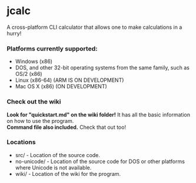 # jcalc
A cross-platform CLI calculator that allows one to make calculations in a hurry! 

### Platforms currently supported:
- Windows (x86)
- DOS, and other 32-bit operating systems from the same family, such as OS/2 (x86)
- Linux (x86-64) (ARM IS ON DEVELOPMENT)
- Mac OS X (x86) (ON DEVELOPMENT)

### Check out the wiki
**Look for "quickstart.md" on the wiki folder!** It has all the basic information on how to use the program.  
**Command file also included.** Check that out too!  


### Locations
- src/ - Location of the source code.
- no-unicode/ - Location of the source code for DOS or other platforms where Unicode is not available.
- wiki/ - Location of the wiki for the program.
